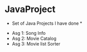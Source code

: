 # JavaProject
* Set of Java Projects I have done *

- Asg 1: Song Info 
- Asg 2: Movie Catalog 
- Asg 3: Movie list Sorter

